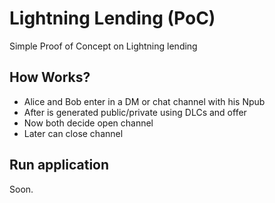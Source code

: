 # Lightning Lending (PoC)
Simple Proof of Concept on Lightning lending

## How Works?

- Alice and Bob enter in a DM or chat channel with his Npub 
- After is generated public/private using DLCs and offer
- Now both decide open channel
- Later can close channel

## Run application

Soon.
